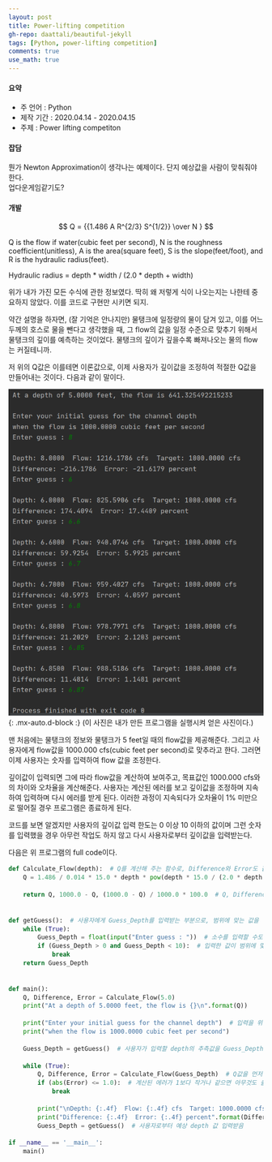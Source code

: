 ```yaml
---
layout: post
title: Power-lifting competition
gh-repo: daattali/beautiful-jekyll
tags: [Python, power-lifting competition]
comments: true
use_math: true
---
```


#### 요약

- 주 언어 : Python
- 제작 기간 : 2020.04.14 - 2020.04.15
- 주제 : Power lifting competiton

#### 잡담    

뭔가 Newton Approximation이 생각나는 예제이다.
단지 예상값을 사람이 맞춰줘야 한다.   
업다운게임같기도?       

#### 개발    

$$ Q = {{1.486 A R^{2/3} S^{1/2}} \over N } $$   

Q is the flow if water(cubic feet per second), N is the roughness 
coefficient(unitless), A is the area(square feet), S is the slope(feet/foot), 
and R is the hydraulic radius(feet).   

Hydraulic radius = depth * width / (2.0 * depth + width)   

위가 내가 가진 모든 수식에 관한 정보였다. 딱히 왜 저렇게 식이 나오는지는 나한테 중요하지 않았다. 
이를 코드로 구현만 시키면 되지.

약간 설명을 하자면, (잘 기억은 안나지만) 물탱크에 일정량의 물이 담겨 있고, 이를 어느 두께의
호스로 물을 뺀다고 생각했을 때, 그 flow의 값을 일정 수준으로 맞추기 위해서 물탱크의 깊이를 예측하는 것이었다.
물탱크의 깊이가 깊을수록 빠져나오는 물의 flow는 커질테니까.

저 위의 Q값은 이를테면 이론값으로, 이제 사용자가 깊이값을 조정하여 적절한 Q값을 만들어내는 것이다. 다음과 같이 말이다.

![Crepe](/assets/img/power_lifting_competition/power_lifting_sample.PNG){: .mx-auto.d-block :}
(이 사진은 내가 만든 프로그램을 실행시켜 얻은 사진이다.)

맨 처음에는 물탱크의 정보와 물탱크가 5 feet일 때의 flow값을 제공해준다. 그리고 사용자에게 flow값을 1000.000
cfs(cubic feet per second)로 맞추라고 한다. 그러면 이제 사용자는 숫자를 입력하여 flow 값을 조정한다.

깊이값이 입력되면 그에 따라 flow값을 계산하여 보여주고, 목표값인 1000.000 cfs와의 차이와 오차율을 계산해준다.
사용자는 계산된 에러를 보고 깊이값을 조정하며 지속하여 입력하며 다시 에러를 받게 된다. 이러한 과정이 지속되다가 오차율이 1% 미만으로 
떨어질 경우 프로그램은 종료하게 된다.   

코드를 보면 알겠지만 사용자의 깊이값 입력 한도는 0 이상 10 이하의 값이며 그런 숫자를 입력했을 경우 아무런 작업도 하지 않고 다시 
사용자로부터 깊이값을 입력받는다.   

다음은 위 프로그램의 full code이다.   

```python
def Calculate_Flow(depth):  # Q를 계산해 주는 함수로, Difference와 Error도 같이 반환함.
    Q = 1.486 / 0.014 * 15.0 * depth * pow(depth * 15.0 / (2.0 * depth + 15.0), 2 / 3) * pow(0.0015,
                                                                                             1 / 2)  # PPT에 있는 공식 그대로
    return Q, 1000.0 - Q, (1000.0 - Q) / 1000.0 * 100.0  # Q, Difference, Error순으로 반환


def getGuess():  # 사용자에게 Guess_Depth를 입력받는 부분으로, 범위에 맞는 값을 입력하도록 함.
    while (True):
        Guess_Depth = float(input("Enter guess : "))  # 소수를 입력할 수도 있으니 float형태로 저장
        if (Guess_Depth > 0 and Guess_Depth < 10):  # 입력한 값이 범위에 맞으면 와일문 끝냄
            break
    return Guess_Depth


def main():
    Q, Difference, Error = Calculate_Flow(5.0)
    print("At a depth of 5.0000 feet, the flow is {}\n".format(Q))

    print("Enter your initial guess for the channel depth")  # 입력을 위한 설명
    print("when the flow is 1000.0000 cubic feet per second")

    Guess_Depth = getGuess()  # 사용자가 입력할 depth의 추측값을 Guess_Depth에 저장

    while (True):
        Q, Difference, Error = Calculate_Flow(Guess_Depth)  # Q값을 먼저 계산
        if (abs(Error) <= 1.0):  # 계산된 에러가 1보다 작거나 같으면 아무것도 출력하지 않고 프로그램 종료를 위해 와일문 끝냄
            break

        print("\nDepth: {:.4f}  Flow: {:.4f} cfs  Target: 1000.0000 cfs".format(Guess_Depth, Q))  # 계산된 것들을 출력
        print("Difference: {:.4f}  Error: {:.4f} percent".format(Difference, Error))
        Guess_Depth = getGuess()  # 사용자로부터 예상 depth 값 입력받음

if __name__ == '__main__':
    main()
```
